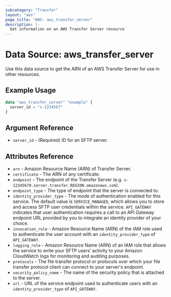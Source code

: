 ```yaml
---
subcategory: "Transfer"
layout: "aws"
page_title: "AWS: aws_transfer_server"
description: |-
  Get information on an AWS Transfer Server resource
---
```


# Data Source: aws_transfer_server

Use this data source to get the ARN of an AWS Transfer Server for use in other
resources.

## Example Usage

```terraform
data "aws_transfer_server" "example" {
  server_id = "s-1234567"
}
```

## Argument Reference

* `server_id` - (Required) ID for an SFTP server.

## Attributes Reference

* `arn` - Amazon Resource Name (ARN) of Transfer Server.
* `certificate` - The ARN of any certificate.
* `endpoint` - The endpoint of the Transfer Server (e.g. `s-12345678.server.transfer.REGION.amazonaws.com`).
* `endpoint_type` - The type of endpoint that the server is connected to.
* `identity_provider_type` - The mode of authentication enabled for this service. The default value is `SERVICE_MANAGED`, which allows you to store and access SFTP user credentials within the service. `API_GATEWAY` indicates that user authentication requires a call to an API Gateway endpoint URL provided by you to integrate an identity provider of your choice.
* `invocation_role` - Amazon Resource Name (ARN) of the IAM role used to authenticate the user account with an `identity_provider_type` of `API_GATEWAY`.
* `logging_role` - Amazon Resource Name (ARN) of an IAM role that allows the service to write your SFTP users’ activity to your Amazon CloudWatch logs for monitoring and auditing purposes.
* `protocols` - The file transfer protocol or protocols over which your file transfer protocol client can connect to your server's endpoint.
* `security_policy_name` - The name of the security policy that is attached to the server.
* `url` - URL of the service endpoint used to authenticate users with an `identity_provider_type` of `API_GATEWAY`.
